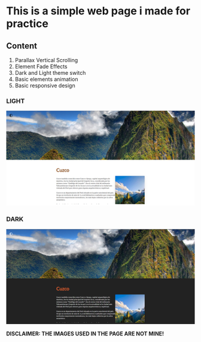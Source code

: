 # This is a simple web page i made for practice

## Content
1. Parallax Vertical Scrolling 
2. Element Fade Effects
3. Dark and Light theme switch
4. Basic elements animation
5. Basic responsive design

### LIGHT
![example](/assets/light.png)


### DARK
![example](/assets/dark.png)


**DISCLAIMER: THE IMAGES USED IN THE PAGE ARE NOT MINE!**
